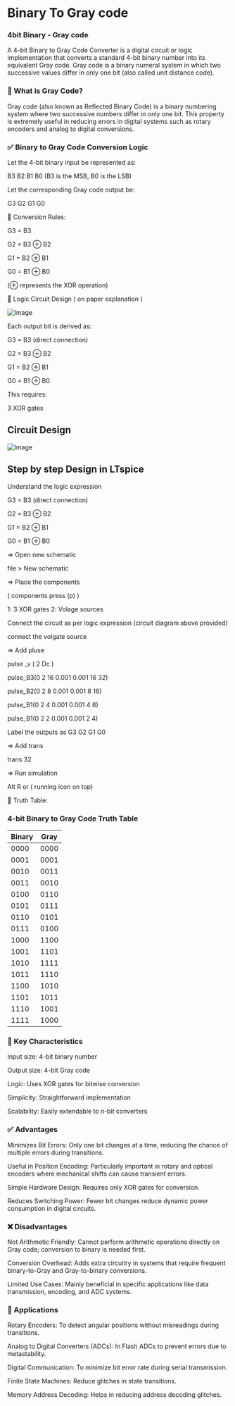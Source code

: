# Binary To Gray code 

### 4bit Binary - Gray code

A 4-bit Binary to Gray Code Converter is a digital circuit or logic implementation that converts a standard 4-bit binary number into its equivalent Gray code. Gray code is a binary numeral system in which two successive values differ in only one bit (also called unit distance code).

### 🔷 What is Gray Code?

Gray code (also known as Reflected Binary Code) is a binary numbering system where two successive numbers differ in only one bit. This property is extremely useful in reducing errors in digital systems such as rotary encoders and analog to digital conversions.

### ✅ Binary to Gray Code Conversion Logic

Let the 4-bit binary input be represented as:

B3 B2 B1 B0 (B3 is the MSB, B0 is the LSB)

Let the corresponding Gray code output be:

G3 G2 G1 G0

🧠 Conversion Rules:

G3 = B3

G2 = B3 ⊕ B2

G1 = B2 ⊕ B1

G0 = B1 ⊕ B0

(⊕ represents the XOR operation)




🔧 Logic Circuit Design ( on paper explanation )

![Image](https://github.com/user-attachments/assets/cdaf7241-d978-4007-806d-a18546f5b70f)

Each output bit is derived as:

G3 = B3 (direct connection)

G2 = B3 ⊕ B2

G1 = B2 ⊕ B1

G0 = B1 ⊕ B0

This requires:

3 XOR gates

## Circuit Design

![Image](https://github.com/user-attachments/assets/860a6a3d-3261-49e0-bdc8-a6e4ad3e23d4)

## Step by step Design in LTspice 

Understand the logic expression 

G3 = B3 (direct connection)

G2 = B3 ⊕ B2

G1 = B2 ⊕ B1

G0 = B1 ⊕ B0

=> Open new schematic

file > New schematic

=> Place the components

( components press (p) )

1: 3 XOR gates
2: Volage sources 

 Connect the circuit as per logic expression (circuit diagram above provided)

 connect the volgate source 

 => Add pluse 

 pulse _v ( 2 Dc )

 pulse_B3(0 2 16 0.001 0.001 16 32)

  pulse_B2(0 2 8 0.001 0.001 8 16)

 pulse_B1(0 2 4 0.001 0.001 4 8)

 pulse_B1(0 2 2 0.001 0.001 2 4)

 Label the outputs as G3 G2 G1 G0

 => Add trans 

  trans 32

  => Run simulation 

   Alt R or ( running icon on top)

   🔽 Truth Table:

### 4-bit Binary to Gray Code Truth Table

| Binary | Gray  |
|--------|-------|
| 0000   | 0000  |
| 0001   | 0001  |
| 0010   | 0011  |
| 0011   | 0010  |
| 0100   | 0110  |
| 0101   | 0111  |
| 0110   | 0101  |
| 0111   | 0100  |
| 1000   | 1100  |
| 1001   | 1101  |
| 1010   | 1111  |
| 1011   | 1110  |
| 1100   | 1010  |
| 1101   | 1011  |
| 1110   | 1001  |
| 1111   | 1000  |
 

### 📌 Key Characteristics

Input size: 4-bit binary number

Output size: 4-bit Gray code

Logic: Uses XOR gates for bitwise conversion

Simplicity: Straightforward implementation

Scalability: Easily extendable to n-bit converters

### ✅ Advantages

Minimizes Bit Errors: Only one bit changes at a time, reducing the chance of multiple errors during transitions.

Useful in Position Encoding: Particularly important in rotary and optical encoders where mechanical shifts can cause transient errors.

Simple Hardware Design: Requires only XOR gates for conversion.

Reduces Switching Power: Fewer bit changes reduce dynamic power consumption in digital circuits.

### ❌ Disadvantages

Not Arithmetic Friendly: Cannot perform arithmetic operations directly on Gray code; conversion to binary is needed first.

Conversion Overhead: Adds extra circuitry in systems that require frequent binary-to-Gray and Gray-to-binary conversions.

Limited Use Cases: Mainly beneficial in specific applications like data transmission, encoding, and ADC systems.

### 🚀 Applications

Rotary Encoders: To detect angular positions without misreadings during transitions.

Analog to Digital Converters (ADCs): In Flash ADCs to prevent errors due to metastability.

Digital Communication: To minimize bit error rate during serial transmission.

Finite State Machines: Reduce glitches in state transitions.

Memory Address Decoding: Helps in reducing address decoding glitches.

